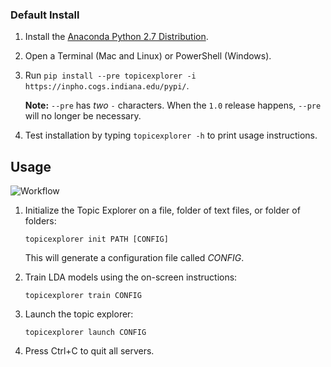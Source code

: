 ### Default Install
1.  Install the [Anaconda Python 2.7 Distribution](http://continuum.io/downloads).
2.  Open a Terminal (Mac and Linux) or PowerShell (Windows).
3.  Run `pip install --pre topicexplorer -i https://inpho.cogs.indiana.edu/pypi/`.
    
    **Note:** `--pre` has *two* `-` characters. When the `1.0` release happens, `--pre` will no longer be necessary.
4.  Test installation by typing `topicexplorer -h` to print usage instructions.


## Usage
![Workflow](http://inphodata.cogs.indiana.edu/img/workflow.png)

1.  Initialize the Topic Explorer on a file, folder of text files, or folder of folders:

    ```
    topicexplorer init PATH [CONFIG]
    ```

    This will generate a configuration file called *CONFIG*.

2.  Train LDA models using the on-screen instructions:

    ```
    topicexplorer train CONFIG
    ```

3.  Launch the topic explorer:

    ```
    topicexplorer launch CONFIG
    ```

4.  Press Ctrl+C to quit all servers.
